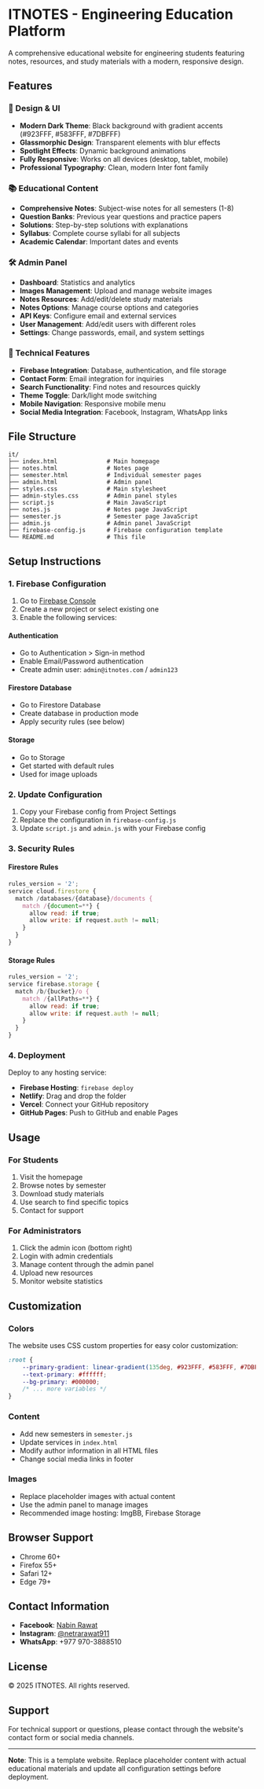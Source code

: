 # ITNOTES - Engineering Education Platform

A comprehensive educational website for engineering students featuring notes, resources, and study materials with a modern, responsive design.

## Features

### 🎨 Design & UI
- **Modern Dark Theme**: Black background with gradient accents (#923FFF, #583FFF, #7DBFFF)
- **Glassmorphic Design**: Transparent elements with blur effects
- **Spotlight Effects**: Dynamic background animations
- **Fully Responsive**: Works on all devices (desktop, tablet, mobile)
- **Professional Typography**: Clean, modern Inter font family

### 📚 Educational Content
- **Comprehensive Notes**: Subject-wise notes for all semesters (1-8)
- **Question Banks**: Previous year questions and practice papers
- **Solutions**: Step-by-step solutions with explanations
- **Syllabus**: Complete course syllabi for all subjects
- **Academic Calendar**: Important dates and events

### 🛠️ Admin Panel
- **Dashboard**: Statistics and analytics
- **Images Management**: Upload and manage website images
- **Notes Resources**: Add/edit/delete study materials
- **Notes Options**: Manage course options and categories
- **API Keys**: Configure email and external services
- **User Management**: Add/edit users with different roles
- **Settings**: Change passwords, email, and system settings

### 🔧 Technical Features
- **Firebase Integration**: Database, authentication, and file storage
- **Contact Form**: Email integration for inquiries
- **Search Functionality**: Find notes and resources quickly
- **Theme Toggle**: Dark/light mode switching
- **Mobile Navigation**: Responsive mobile menu
- **Social Media Integration**: Facebook, Instagram, WhatsApp links

## File Structure

```
it/
├── index.html              # Main homepage
├── notes.html              # Notes page
├── semester.html           # Individual semester pages
├── admin.html              # Admin panel
├── styles.css              # Main stylesheet
├── admin-styles.css        # Admin panel styles
├── script.js               # Main JavaScript
├── notes.js                # Notes page JavaScript
├── semester.js             # Semester page JavaScript
├── admin.js                # Admin panel JavaScript
├── firebase-config.js      # Firebase configuration template
└── README.md               # This file
```

## Setup Instructions

### 1. Firebase Configuration

1. Go to [Firebase Console](https://console.firebase.google.com/)
2. Create a new project or select existing one
3. Enable the following services:

#### Authentication
- Go to Authentication > Sign-in method
- Enable Email/Password authentication
- Create admin user: `admin@itnotes.com` / `admin123`

#### Firestore Database
- Go to Firestore Database
- Create database in production mode
- Apply security rules (see below)

#### Storage
- Go to Storage
- Get started with default rules
- Used for image uploads

### 2. Update Configuration

1. Copy your Firebase config from Project Settings
2. Replace the configuration in `firebase-config.js`
3. Update `script.js` and `admin.js` with your Firebase config

### 3. Security Rules

#### Firestore Rules
```javascript
rules_version = '2';
service cloud.firestore {
  match /databases/{database}/documents {
    match /{document=**} {
      allow read: if true;
      allow write: if request.auth != null;
    }
  }
}
```

#### Storage Rules
```javascript
rules_version = '2';
service firebase.storage {
  match /b/{bucket}/o {
    match /{allPaths=**} {
      allow read: if true;
      allow write: if request.auth != null;
    }
  }
}
```

### 4. Deployment

Deploy to any hosting service:
- **Firebase Hosting**: `firebase deploy`
- **Netlify**: Drag and drop the folder
- **Vercel**: Connect your GitHub repository
- **GitHub Pages**: Push to GitHub and enable Pages

## Usage

### For Students
1. Visit the homepage
2. Browse notes by semester
3. Download study materials
4. Use search to find specific topics
5. Contact for support

### For Administrators
1. Click the admin icon (bottom right)
2. Login with admin credentials
3. Manage content through the admin panel
4. Upload new resources
5. Monitor website statistics

## Customization

### Colors
The website uses CSS custom properties for easy color customization:
```css
:root {
    --primary-gradient: linear-gradient(135deg, #923FFF, #583FFF, #7DBFFF);
    --text-primary: #ffffff;
    --bg-primary: #000000;
    /* ... more variables */
}
```

### Content
- Add new semesters in `semester.js`
- Update services in `index.html`
- Modify author information in all HTML files
- Change social media links in footer

### Images
- Replace placeholder images with actual content
- Use the admin panel to manage images
- Recommended image hosting: ImgBB, Firebase Storage

## Browser Support

- Chrome 60+
- Firefox 55+
- Safari 12+
- Edge 79+

## Contact Information

- **Facebook**: [Nabin Rawat](https://www.facebook.com/nabin.rawat.444218)
- **Instagram**: [@netrarawat911](https://www.instagram.com/netrarawat911/)
- **WhatsApp**: +977 970-3888510

## License

© 2025 ITNOTES. All rights reserved.

## Support

For technical support or questions, please contact through the website's contact form or social media channels.

---

**Note**: This is a template website. Replace placeholder content with actual educational materials and update all configuration settings before deployment.
